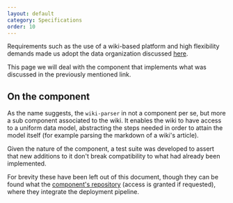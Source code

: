 ```yaml
---
layout: default
category: Specifications
order: 10
---
```


Requirements such as the use of a wiki-based platform and high flexibility
demands made us adopt the data organization discussed
[here](/data-structure/).

This page we will deal with the component that implements what was discussed
in the previously mentioned link.

## On the component

As the name suggests, the `wiki-parser` in not a component per se, but more a
sub component associated to the wiki. It enables the wiki to have access to a
uniform data model, abstracting the steps needed in order to attain the model
itself (for example parsing the markdown of a wiki's article).

Given the nature of the component, a test suite was developed to assert that
new additions to it don't break compatibility to what had already been
implemented.

For brevity these have been left out of this document, though they can be
found what the [component's
repository](https://gitlab.com/makerlab/wiki-parser) (access is granted if
requested), where they integrate the deployment pipeline.
